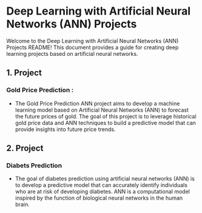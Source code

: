 # Deep Learning with Artificial Neural Networks (ANN) Projects 
Welcome to the Deep Learning with Artificial Neural Networks (ANN) Projects README! This document provides a guide for creating deep learning projects based on artificial neural networks.

## 1. Project
### Gold Price Prediction :
- The Gold Price Prediction ANN project aims to develop a machine learning model based on Artificial Neural Networks (ANN) to forecast the future prices of gold. The goal of this project is to leverage historical gold price data and ANN techniques to build a predictive model that can provide insights into future price trends.

## 2. Project 
### Diabets Prediction
- The goal of diabetes prediction using artificial neural networks (ANN) is to develop a predictive model that can accurately identify individuals who are at risk of developing diabetes. ANN is a computational model inspired by the function of biological neural networks in the human brain.

